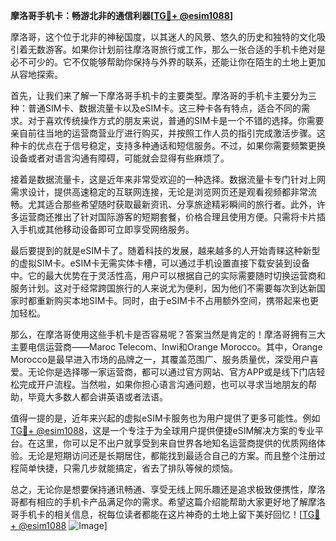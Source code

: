 **摩洛哥手机卡：畅游北非的通信利器[[TG💪+ @esim1088](https://t.me/s/esim1088)]**

摩洛哥，这个位于北非的神秘国度，以其迷人的风景、悠久的历史和独特的文化吸引着无数游客。如果你计划前往摩洛哥旅行或工作，那么一张合适的手机卡绝对是必不可少的。它不仅能够帮助你保持与外界的联系，还能让你在陌生的土地上更加从容地探索。

首先，让我们来了解一下摩洛哥手机卡的主要类型。摩洛哥的手机卡主要分为三种：普通SIM卡、数据流量卡以及eSIM卡。这三种卡各有特点，适合不同的需求。对于喜欢传统操作方式的朋友来说，普通的SIM卡是一个不错的选择。你需要亲自前往当地的运营商营业厅进行购买，并按照工作人员的指引完成激活步骤。这种卡的优点在于信号稳定，支持多种通话和短信服务。不过，如果你需要频繁更换设备或者对语言沟通有障碍，可能就会显得有些麻烦了。

接着是数据流量卡，这是近年来非常受欢迎的一种选择。数据流量卡专门针对上网需求设计，提供高速稳定的互联网连接，无论是浏览网页还是观看视频都非常流畅。尤其适合那些希望随时获取最新资讯、分享旅途精彩瞬间的旅行者。此外，许多运营商还推出了针对国际游客的短期套餐，价格合理且使用方便。只需将卡片插入手机或其他移动设备即可立即享受网络服务。

最后要提到的就是eSIM卡了。随着科技的发展，越来越多的人开始青睐这种新型的虚拟SIM卡。eSIM卡无需实体卡槽，可以通过手机设置直接下载安装到设备中。它的最大优势在于灵活性高，用户可以根据自己的实际需要随时切换运营商和服务计划。这对于经常跨国旅行的人来说尤为便利，因为他们不需要每次到达新国家时都重新购买本地SIM卡。同时，由于eSIM卡不占用额外空间，携带起来也更加轻松。

那么，在摩洛哥使用这些手机卡是否容易呢？答案当然是肯定的！摩洛哥拥有三大主要电信运营商——Maroc Telecom、Inwi和Orange Morocco。其中，Orange Morocco是最早进入市场的品牌之一，其覆盖范围广、服务质量优，深受用户喜爱。无论你是选择哪一家运营商，都可以通过官方网站、官方APP或是线下门店轻松完成开户流程。当然啦，如果你担心语言沟通问题，也可以寻求当地朋友的帮助，毕竟大多数人都会讲英语或者法语。

值得一提的是，近年来兴起的虚拟eSIM卡服务也为用户提供了更多可能性。例如[TG💪+ @esim1088](https://t.me/s/esim1088)，这是一个专注于为全球用户提供便捷eSIM解决方案的专业平台。在这里，你可以足不出户就享受到来自世界各地知名运营商提供的优质网络体验。无论是短期访问还是长期居住，都能找到最适合自己的方案。而且整个注册过程简单快捷，只需几步就能搞定，省去了排队等候的烦恼。

总之，无论你是想要保持通讯畅通、享受无线上网乐趣还是追求极致便携性，摩洛哥都有相应的手机卡产品满足你的需求。希望这篇介绍能帮助大家更好地了解摩洛哥手机卡的相关信息，祝每位读者都能在这片神奇的土地上留下美好回忆！[[TG💪+ @esim1088](https://t.me/s/esim1088) ![Image](https://i.postimg.cc/4NQfJmqS/Snipaste-2025-05-13-00-14-12.png)]